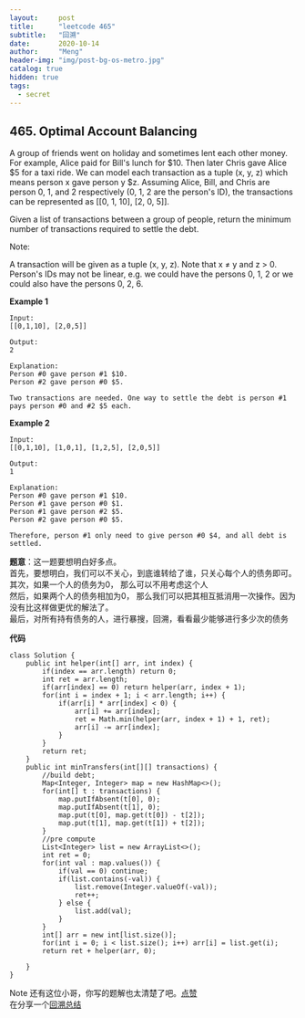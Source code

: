 ```yaml
---
layout:     post
title:      "leetcode 465"
subtitle:   "回溯"
date:       2020-10-14
author:     "Meng"
header-img: "img/post-bg-os-metro.jpg"
catalog: true
hidden: true
tags:
  - secret
---
```


## 465. Optimal Account Balancing
A group of friends went on holiday and sometimes lent each other money. For example, Alice paid for Bill's lunch for $10. Then later Chris gave Alice $5 for a taxi ride. We can model each transaction as a tuple (x, y, z) which means person x gave person y $z. Assuming Alice, Bill, and Chris are person 0, 1, and 2 respectively (0, 1, 2 are the person's ID), the transactions can be represented as [[0, 1, 10], [2, 0, 5]].

Given a list of transactions between a group of people, return the minimum number of transactions required to settle the debt.

Note:

A transaction will be given as a tuple (x, y, z). Note that x ≠ y and z > 0.
Person's IDs may not be linear, e.g. we could have the persons 0, 1, 2 or we could also have the persons 0, 2, 6.

**Example 1**
```
Input:
[[0,1,10], [2,0,5]]

Output:
2

Explanation:
Person #0 gave person #1 $10.
Person #2 gave person #0 $5.

Two transactions are needed. One way to settle the debt is person #1 pays person #0 and #2 $5 each.
```
**Example 2**
```
Input:
[[0,1,10], [1,0,1], [1,2,5], [2,0,5]]

Output:
1

Explanation:
Person #0 gave person #1 $10.
Person #1 gave person #0 $1.
Person #1 gave person #2 $5.
Person #2 gave person #0 $5.

Therefore, person #1 only need to give person #0 $4, and all debt is settled.
```

**题意**：这一题要想明白好多点。  
首先，要想明白，我们可以不关心，到底谁转给了谁，只关心每个人的债务即可。  
其次，如果一个人的债务为0， 那么可以不用考虑这个人  
然后，如果两个人的债务相加为0， 那么我们可以把其相互抵消用一次操作。因为没有比这样做更优的解法了。  
最后，对所有持有债务的人，进行暴搜，回溯，看看最少能够进行多少次的债务  

**代码**

```
class Solution {
    public int helper(int[] arr, int index) {
        if(index == arr.length) return 0;
        int ret = arr.length;
        if(arr[index] == 0) return helper(arr, index + 1);
        for(int i = index + 1; i < arr.length; i++) {
            if(arr[i] * arr[index] < 0) {
                arr[i] += arr[index];
                ret = Math.min(helper(arr, index + 1) + 1, ret);
                arr[i] -= arr[index];
            }
        }
        return ret;
    }
    public int minTransfers(int[][] transactions) {
        //build debt;
        Map<Integer, Integer> map = new HashMap<>();
        for(int[] t : transactions) {
            map.putIfAbsent(t[0], 0);
            map.putIfAbsent(t[1], 0);
            map.put(t[0], map.get(t[0]) - t[2]);
            map.put(t[1], map.get(t[1]) + t[2]);
        }
        //pre compute
        List<Integer> list = new ArrayList<>();
        int ret = 0;
        for(int val : map.values()) {
            if(val == 0) continue;
            if(list.contains(-val)) {
                list.remove(Integer.valueOf(-val));
                ret++;
            } else {
                list.add(val);
            }
        }
        int[] arr = new int[list.size()];
        for(int i = 0; i < list.size(); i++) arr[i] = list.get(i);
        return ret + helper(arr, 0);

    }
}
```
Note 还有这位小哥，你写的题解也太清楚了吧。[点赞](https://leetcode.jp/leetcode-465-optimal-account-balancing-%e8%a7%a3%e9%a2%98%e6%80%9d%e8%b7%af%e5%88%86%e6%9e%90/)  
在分享一个[回溯总结](https://leetcode-cn.com/problems/subsets/solution/c-zong-jie-liao-hui-su-wen-ti-lei-xing-dai-ni-gao-/)
